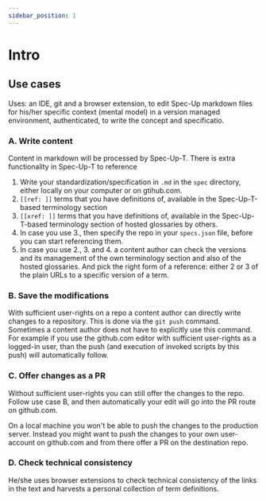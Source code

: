 ```yaml
---
sidebar_position: 1
---
```


# Intro

## Use cases


Uses: an IDE, git and a browser extension, to edit Spec-Up markdown files for his/her specific context (mental model) in a version managed environment, authenticated, to write the concept and specificatio.

### A. Write content 
Content in markdown will be processed by Spec-Up-T. There is extra functionality in Spec-Up-T to reference
1. Write your standardization/specification in `.md` in the `spec` directory, either locally on your computer or on gtihub.com. 
2. `[[ref: ]]` terms that you have definitions of, available in the Spec-Up-T-based terminology section
3. `[[xref: ]]` terms that you have definitions of, available in the Spec-Up-T-based terminology section of hosted glossaries by others.
4. In case you use 3., then specify the repo in your `specs.json` file, before you can start referencing them.
5. In case you use 2., 3. and 4. a content author can check the versions and its management of the own terminology section and also of the hosted glossaries. And pick the right form of a reference: either 2 or 3 of the plain URLs to a specific version of a term. 

### B. Save the modifications
With sufficient user-rights on a repo a content author can directly write changes to a repository. This is done via the `git push` command. Sometimes a content author does not have to explicitly use this command. For example if you use the github.com editor with sufficient user-rights as a logged-in user, than the push (and execution of invoked scripts by this push) will automatically follow.

### C. Offer changes as a PR
Without sufficient user-rights you can still offer the changes to the repo. Follow use case B, and then automatically your edit will go into the PR route on github.com.

On a local machine you won't be able to push the changes to the production server. Instead you might want to push the changes to your own user-account on github.com and from there offer a PR on the destination repo.

### D. Check technical consistency
He/she uses browser extensions to check technical consistency of the links in the text and harvests a personal collection of term definitions.
